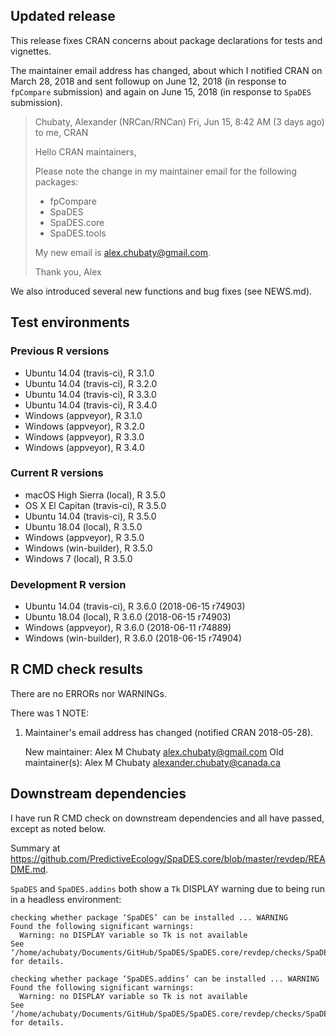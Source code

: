 ## Updated release

This release fixes CRAN concerns about package declarations for tests and vignettes.

The maintainer email address has changed, about which I notified CRAN on March 28, 2018 and sent followup on June 12, 2018 (in response to `fpCompare` submission) and again on June 15, 2018 (in response to `SpaDES` submission).

> Chubaty, Alexander (NRCan/RNCan)
> Fri, Jun 15, 8:42 AM (3 days ago)
> to me, CRAN
>
> Hello CRAN maintainers,
>
> Please note the change in my maintainer email for the following packages:
>
> - fpCompare
> - SpaDES
> - SpaDES.core
> - SpaDES.tools
>
> My new email is alex.chubaty@gmail.com.
>
> Thank you,
> Alex

We also introduced several new functions and bug fixes (see NEWS.md).

## Test environments

### Previous R versions
* Ubuntu 14.04        (travis-ci), R 3.1.0
* Ubuntu 14.04        (travis-ci), R 3.2.0
* Ubuntu 14.04        (travis-ci), R 3.3.0
* Ubuntu 14.04        (travis-ci), R 3.4.0
* Windows              (appveyor), R 3.1.0
* Windows              (appveyor), R 3.2.0
* Windows              (appveyor), R 3.3.0
* Windows              (appveyor), R 3.4.0

### Current R versions
* macOS High Sierra    (local), R 3.5.0
* OS X El Capitan  (travis-ci), R 3.5.0
* Ubuntu 14.04     (travis-ci), R 3.5.0
* Ubuntu 18.04         (local), R 3.5.0
* Windows           (appveyor), R 3.5.0
* Windows        (win-builder), R 3.5.0
* Windows 7            (local), R 3.5.0

### Development R version
* Ubuntu 14.04     (travis-ci), R 3.6.0 (2018-06-15 r74903)
* Ubuntu 18.04         (local), R 3.6.0 (2018-06-15 r74903)
* Windows           (appveyor), R 3.6.0 (2018-06-11 r74889)
* Windows        (win-builder), R 3.6.0 (2018-06-15 r74904)

## R CMD check results

There are no ERRORs nor WARNINGs.

There was 1 NOTE:

1. Maintainer's email address has changed (notified CRAN 2018-05-28).

    New maintainer:
      Alex M Chubaty <alex.chubaty@gmail.com>
    Old maintainer(s):
      Alex M Chubaty <alexander.chubaty@canada.ca>

## Downstream dependencies

I have run R CMD check on downstream dependencies and all have passed, except as noted below.

Summary at https://github.com/PredictiveEcology/SpaDES.core/blob/master/revdep/README.md.


`SpaDES` and `SpaDES.addins` both show a `Tk` DISPLAY warning due to being run in a headless environment:

```
checking whether package ‘SpaDES’ can be installed ... WARNING
Found the following significant warnings:
  Warning: no DISPLAY variable so Tk is not available
See ‘/home/achubaty/Documents/GitHub/SpaDES/SpaDES.core/revdep/checks/SpaDES.Rcheck/00install.out’ for details.

checking whether package ‘SpaDES.addins’ can be installed ... WARNING
Found the following significant warnings:
  Warning: no DISPLAY variable so Tk is not available
See ‘/home/achubaty/Documents/GitHub/SpaDES/SpaDES.core/revdep/checks/SpaDES.addins.Rcheck/00install.out’ for details.
```
